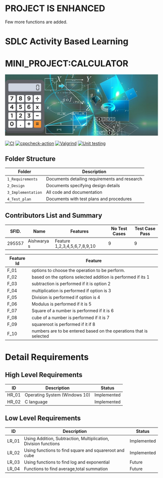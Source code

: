 #  PROJECT IS ENHANCED
Few more functions are added.

# SDLC Activity Based Learning
#  MINI_PROJECT:CALCULATOR 
![Banner](https://github.com/295557/Mini_Project/blob/main/1_Requirements/projcalculator.jpg)



[![CI](https://github.com/295557/Mini_Project/actions/workflows/main.yml/badge.svg)](https://github.com/295557/Mini_Project/actions/workflows/main.yml)
[![cppcheck-action](https://github.com/295557/Mini_Project/actions/workflows/cppcheck.yml/badge.svg)](https://github.com/295557/Mini_Project/actions/workflows/cppcheck.yml)
[![Valgrind](https://github.com/295557/Mini_Project/actions/workflows/valgrind.yml/badge.svg)](https://github.com/295557/Mini_Project/actions/workflows/valgrind.yml)
[![Unit testing](https://github.com/295557/Mini_Project/actions/workflows/unittest.yml/badge.svg)](https://github.com/295557/Mini_Project/actions/workflows/unittest.yml)

## Folder Structure
Folder             | Description
-------------------| -----------------------------------------
`1_Requirements`   | Documents detailing requirements and research
`2_Design`         | Documents specifying design details
`3_Implementation` | All code and documentation
`4_Test_plan`      | Documents with test plans and procedures

## Contributors List and Summary

SFID.  |  Name      |    Features                       |   No Test Cases|  Test Case Pass|
-------|----------- |-----------------------------------|----------------|----------------|
295557 | Aishwarya s  | Feature 1,2,3,4,5,6,7,8,9,10    |9                |9   

| Feature Id | Feature |
| -----------|---------|
|F_01| options to choose the operation to be perform.|
|F_02| based on the options selected addition is performed if its 1 |
|F_03| subtraction is performed if it is option 2 |
|F_04| multiplication is performed if option is 3 |
|F_05| Division is performed if option is 4|
|F_06| Modulus is performed if it is 5|
|F_07| Square of a number is performed if it is 6|
|F_08| cube of a number is performed if it is 7 |
|F_09| squareroot is performed if it if 8 |
|F_10| numbers are to be entered based on the operations that is selected|
# Detail Requirements

## High Level Requirements

|      ID          |Description                          |Status                         |
|----------------|-------------------------------|-----------------------------|
|HR_01|Operating System (Windows 10)      |Implemented            |
|HR_02|C language            |Implemented|

## Low Level Requirements

|      ID          |Description                          |Status                         |
|----------------|-------------------------------|-----------------------------|
|LR_01| Using Addition, Subtraction, Multiplication, Division functions        |Implemented            |
|LR_02|Using functions to find square and squareroot and cube          |Implemented|
|LR_03|Using functions to find log and exponential   |Future|
|LR_04|Functions to find average,total summation|Future|
